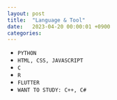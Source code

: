 ```yaml
---
layout: post
title:  "Language & Tool"
date:   2023-04-20 00:00:01 +0900
categories: 
---
```

* `PYTHON`
* `HTML, CSS, JAVASCRIPT`
* `C`
* `R`
* `FLUTTER`
* `WANT TO STUDY: C++, C#`